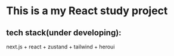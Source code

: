 # This is a my React study project

## tech stack(under developing):

next.js + react + zustand + tailwind + heroui
